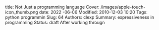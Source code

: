 title: Not Just a programming language
Cover: /images/apple-touch-icon_thumb.png
date: 2022 -06-06
Modified: 2010-12-03 10:20
Tags: python programmin
Slug: 64
Authors: clexp
Summary: expressiveness in programming
Status: draft
After working througn
